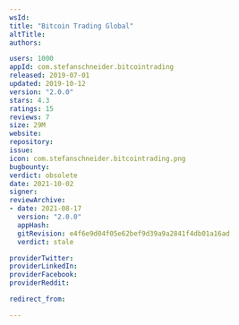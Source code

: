 ```yaml
---
wsId: 
title: "Bitcoin Trading Global"
altTitle: 
authors:

users: 1000
appId: com.stefanschneider.bitcointrading
released: 2019-07-01
updated: 2019-10-12
version: "2.0.0"
stars: 4.3
ratings: 15
reviews: 7
size: 29M
website: 
repository: 
issue: 
icon: com.stefanschneider.bitcointrading.png
bugbounty: 
verdict: obsolete
date: 2021-10-02
signer: 
reviewArchive:
- date: 2021-08-17
  version: "2.0.0"
  appHash: 
  gitRevision: e4f6e9d04f05e62bef9d39a9a2841f4db01a16ad
  verdict: stale

providerTwitter: 
providerLinkedIn: 
providerFacebook: 
providerReddit: 

redirect_from:

---
```



